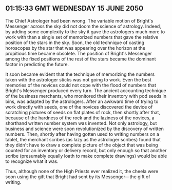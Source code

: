 ## 01:15:33 GMT WEDNESDAY 15 JUNE 2050
The Chief Astrologer had been wrong. The variable motion of Bright's Messenger across the sky did not doom the science of astrology. Indeed, by adding some complexity to the sky it gave the astrologers much more to work with than a single set of memorized numbers that gave the relative position of the stars in the sky. Soon, the old technique of casting horoscopes by the star that was appearing over the horizon at the propitious time became obsolete. The position of Bright's Messenger among the fixed positions of the rest of the stars became the dominant factor in predicting the future.

It soon became evident that the technique of memorizing the numbers taken with the astrologer sticks was not going to work. Even the best memories of the novices could not cope with the flood of numbers that Bright's Messenger produced every turn. The ancient accounting technique of the business merchants, who monitored their inventory with pod seeds in bins, was adapted by the astrologers. After an awkward time of trying to work directly with seeds, one of the novices discovered the device of scratching pictures of seeds on flat plates of rock, then shortly after that, because of the hardness of the rock and the laziness of the novices, a shorthand written number system was invented. Not only astrology, but business and science were soon revolutionized by the discovery of written numbers. Then, shortly after having gotten used to writing numbers on a tablet, the merchant scribes (as lazy as the astrologer scribes) found that they didn't have to draw a complete picture of the object that was being counted for an inventory or delivery record, but only enough so that another scribe (presumably equally loath to make complete drawings) would be able to recognize what it was.

Thus, although none of the High Priests ever realized it, the cheela were soon using the gift that Bright had sent by its Messenger&mdash;the gift of writing.